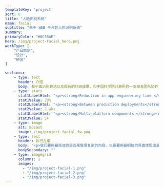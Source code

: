 ```yaml
---
templateKey: 'project'
sort: 6
title: "人脸识别系统"
name: facial
subtitle: "基于 WEB 平台的人脸识别系统"
summary: 
primaryColor: "#6C5BAE"
hero: /img/project-facial_hero.png
workType: [
    "产品策划",
    "设计",
    "研发"
]

sections:
    - type: text
      header: 介绍
      body: 基于面识别算法以及现有的科研成果，和中国科学院计算所的一支研发团队协作，为「日本 JIEM 公司」 打造的一款基于 WEB 的面部识交互应用系统。
    - type: stats
      stat1LabelHtml: "<p><strong>Reduction in app engineering time </strong>for all mobile apps</p>"
      stat1Value: 30%
      stat2LabelHtml: "<p><strong>Between production deployments</strong>, down from 6 months</p>" 
      stat2Value: 2 wks
      stat3LabelHtml: "<p><strong>Multi-platform components </strong>(work across both web and native mobile) built</p>"
      stat3Value: 5+
    - type: image
      alt: mpcast
      image: /img/project-facial_fw.png
    - type: text
      header: 执行方案
      body: "<p>我们要用最简洁的交互来管理复杂的内容，也要要用最明快的界面体现出最便捷的的交互，轻量级的小程序移动端是最轻便的播客应用。</p>"
      bodySecondary: ""  
    - type: imagegrid
      columns: 1
      images:
        - "/img/project-facial-1.png"
        - "/img/project-facial-2.png"
        - "/img/project-facial-3.png"
---
```


